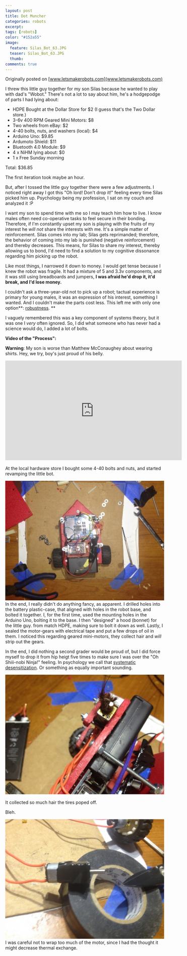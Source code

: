 ```yaml
---
layout: post
title: Dot Muncher
categories: robots
excerpt:
tags: [robots]
color: "#152a55"
image:
  feature: Silas_Bot_63.JPG
  teaser: Silas_Bot_63.JPG
  thumb:
comments: true
---
```


Originally posted on [www.letsmakerobots.com](www.letsmakerobots.com)

I threw this little guy together for my son Silas because he wanted to play with dad's "Wobot."  There's not a lot to say about him, he's a hodgepodge of parts I had lying about:

*   HDPE Bought at the Dollar Store for $2 (I guess that's the Two Dollar store.)
*   3-6v 400 RPM Geared Mini Motors: $8
*   Two wheels from eBay: $2
*   4-40 bolts, nuts, and washers (local): $4
*   Arduino Uno: $9.85
*   Ardumoto Shield: $11
*   Bluetooth 4.0 Module: $9
*   4 x NiHM lying about: $0
*   1 x Free Sunday morning

Total: $36.85

The first iteration took maybe an hour.

But, after I tossed the little guy together there were a few adjustments.  I noticed right away I got this "Oh lord! Don't drop it!" feeling every time Silas picked him up.  Psychology being my profession, I sat on my couch and analyzed it :P

I want my son to spend time with me so I may teach him how to live.  I know males often need co-operative tasks to feel secure in their bonding.  Therefore, if I'm constantly upset my son is playing with the fruits of my interest he _will not_ share the interests with me.  It's a simple matter of reinforcement.  Silas comes into my lab; Silas gets reprimanded; therefore, the behavior of coming into my lab is punished (negative reinforcement) and thereby decreases.  This means, for Silas to share my interest, thereby allowing us to bond, I'd need to find a solution to my cognitive dissonance regarding him picking up the robot.

Like most things, I narrowed it down to money.  I would get tense because I knew the robot was fragile.  It had a mixture of 5 and 3.3v components, and it was still using breadboards and jumpers, **I was afraid he'd drop it, it'd break, and I'd lose money.**

I couldn't ask a three-year-old not to pick up a robot; tactual experience is primary for young males, it was an expression of his interest, something I wanted.  And I couldn't make the parts cost less.  This left me with only one option**: [robustness](http://en.wikipedia.org/wiki/Structural_robustness).  **

I vaguely remembered this was a key component of systems theory, but it was one I _very_ often ignored.  So, I did what someone who has never had a science would do, I added a lot of bolts.

**Video of the "Process":**

**Warning**: My son is worse than Matthew McConaughey about wearing shirts.  Hey, we try, boy's just proud of his belly.

<div class="flex-video">
<iframe width="560" height="315" src="https://www.youtube.com/embed/Qrwr_evhUgg" frameborder="0" allowfullscreen></iframe>
</div>

At the local hardware store I bought some 4-40 bolts and nuts, and started revamping the little bot.

![](../images/Silas_Bot.jpg)In the end, I really didn't do anything fancy, as apparent.  I drilled holes into the battery plastic-case, that aligned with holes in the robot base, and bolted it together.  I, for the first time, used the mounting holes in the Arduino Uno, bolting it to the base.  I then "designed" a hood (bonnet) for the little guy. from match HDPE, making sure to bolt it down as well.  Lastly, I sealed the motor-gears with electrical tape and put a few drops of oil in them.  I noticed this regarding geared mini-motors, they collect hair and _will_ strip out the gears.  

In the end, I did nothing a second grader would be proud of, but I did force myself to drop it from hip heigt five times to make sure I was over the "Oh Shiii-nobi Ninja!" feeling. In psychology we call that [systematic desensitization](http://en.wikipedia.org/wiki/Systematic_desensitization). Or something as equally important sounding.

![](../images/IMG_0075.jpg)

It collected so much hair the tires poped off.

Bleh.

![](../images/IMG_0048_2.jpg)I was careful not to wrap too much of the motor, since I had the thought it might decrease thermal exchange.
